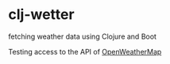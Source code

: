 # clj-wetter
fetching weather data using Clojure and Boot

Testing access to the API of [OpenWeatherMap](http://www.openweathermap.org)


